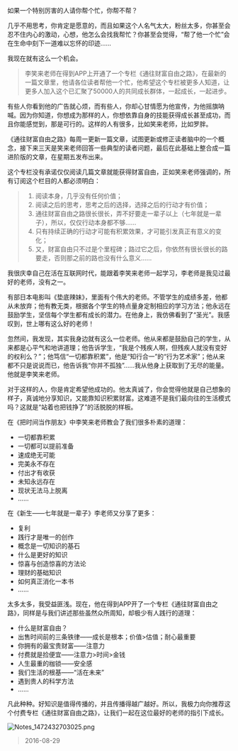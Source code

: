 如果一个特别厉害的人请你帮个忙，你帮不帮？

几乎不用思考，你肯定是愿意的，而且如果这个人名气太大，粉丝太多，你甚至会忍不住内心的激动，心想，他怎么会找我帮忙？你甚至会觉得，“帮了他一个忙”会在生命中刻下一道难以忘怀的印迹……

我现在就有这么一个机会。

> 李笑来老师在得到APP上开通了一个专栏《通往财富自由之路》，在最新的一篇文章里，他请各位读者帮他一个忙，他希望这个专栏被更多人知道，让更多人加入这个已汇聚了50000人的共同成长群体，一起成长，一起进步。


有些人你看到他的广告就心烦，而有些人，你却心甘情愿为他宣传，为他摇旗呐喊。因为你知道，你想成为那样的人，你想依靠自身的技能获得成长甚至成功，而且你能感觉到，那是可行的。这样的人有很多，比如笑来老师，比如罗胖。

《通往财富自由之路》每周一更新一篇文章，试图更新或修正读者脑中的一个概念，接下来三天是笑来老师回答一些典型的读者问题，最后在此基础上整合成一篇进阶版的文章，在星期五发布出来。

这个专栏没有承诺仅仅阅读几篇文章就能获得财富自由，正如笑来老师强调的，所有订阅这个栏目的人都必须明白：

> 1. 阅读本身，几乎没有任何价值；
> 2. 阅读之后的思考，思考之后的选择，选择之后的行动才有价值；
> 3. 通往财富自由之路很长很长，弄不好要走一辈子以上（七年就是一辈子），所以，仅仅行动本身都不够……
> 4. 只有持续正确的行动才可能有积累效果，才可能引发真正有意义的变化；
> 5. 又，财富自由只不过是个里程碑；路过它之后，你依然有很长很长的路要走，否则那之前的路也没有什么意义……

我很庆幸自己在活在互联网时代，能跟着李笑来老师一起学习，李老师是我见过最好的老师，没有之一。

有部日本电影叫《垫底辣妹》，里面有个伟大的老师。不管学生的成绩多差，他都从未放弃；他有教无类，根据各个学生的特点量身定制相应的学习方法；他永远在鼓励学生，坚信每个学生都有成长的潜力。在他身上，我仿佛看到了“圣光”。我感叹到，世上哪有这么好的老师！

忽然间，我发现，其实我身边就有这么一位老师。他从来都是鼓励自己的学生，从来都是心平气和地讲道理；他告诉学生，“我是个残疾人啊，但残疾人就没有变好的权利么？”；他笃信“一切都靠积累”，他是“知行合一”的“行为艺术家”；他从来都不只是说说而已，他告诉我“你并不孤独”……我从他身上获取到了无尽的能量。他就是李笑来老师。

对于这样的人，你是肯定希望他成功的。他太真诚了，你会觉得他就是自己想象的样子，真诚地分享知识，又能靠知识积累财富。这难道不是我们最向往的生活模式吗？这就是“站着也把钱挣了”的活脱脱的样板。

在《把时间当作朋友》中李笑来老师教会了我们很多朴素的道理：

- 一切都靠积累
- 一切都可以提前准备
- 速成绝无可能
- 完美永不存在
- 付出才有收获
- 未知永远存在
- 现状无法马上脱离
- ……

在《新生——七年就是一辈子》李老师又分享了更多：

- 复利
- 践行才是唯一的创作
- 概念是一切知识的基石
- 什么是更好的知识
- 惊喜与创造惊喜的方法论
- 理财的基础知识
- 如何真正消化一本书
- ……

太多太多，我受益匪浅。现在，他在得到APP开了一个专栏《通往财富自由之路》，同样是与我们讲述那些虽然众所周知，却极少有人践行的道理：

- 什么是财富自由？
- 出售时间前的三条铁律——成长是根本；价值>估值；耐心最重要
- 你拥有的最宝贵财富——注意力
- 付费就是捡便宜——注意力>时间>金钱
- 人生最重的枷锁——安全感
- 我们生活的根基——“活在未来”
- 遇到贵人的科学方法
- ……

凡此种种。好知识是值得传播的，并且传播得越广越好。所以，我极力向你推荐这个付费专栏《通往财富自由之路》，让我们一起在这位最好的老师的指引下成长。


![Notes_1472432703025.png](http://upload-images.jianshu.io/upload_images/197369-aae9d10462be7b17.png?imageMogr2/auto-orient/strip%7CimageView2/2/w/1240)

> 2016-08-29
